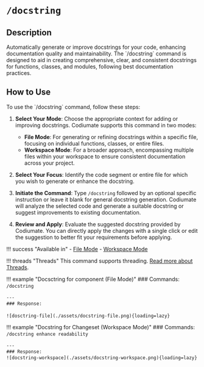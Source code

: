 # `/docstring`

<h2>Description</h2>
Automatically generate or improve docstrings for your code, enhancing documentation quality and maintainability. The `/docstring` command is designed to aid in creating comprehensive, clear, and consistent docstrings for functions, classes, and modules, following best documentation practices.

<h2>How to Use</h2>
To use the `/docstring` command, follow these steps:

1. **Select Your Mode**: Choose the appropriate context for adding or improving docstrings. Codiumate supports this command in two modes:
    - **File Mode**: For generating or refining docstrings within a specific file, focusing on individual functions, classes, or entire files.
    - **Workspace Mode**: For a broader approach, encompassing multiple files within your workspace to ensure consistent documentation across your project.

2. **Select Your Focus**: Identify the code segment or entire file for which you wish to generate or enhance the docstring. 

3. **Initiate the Command**: Type `/docstring` followed by an optional specific instruction or leave it blank for general docstring generation. Codiumate will analyze the selected code and generate a suitable docstring or suggest improvements to existing documentation.

4. **Review and Apply**: Evaluate the suggested docstring provided by Codiumate. You can directly apply the changes with a single click or edit the suggestion to better fit your requirements before applying.

!!! success "Available in"
    - [File Mode](../modes/file-mode.md)
    - [Workspace Mode](../modes/workspace-mode.md)

!!! threads "Threads"
    This command supports threading. [Read more about Threads](../threads.md).

!!! example "Docsctring for component (File Mode)"
    ### Commands:
    `/docstring`

    ---
    ### Response:

    ![dosctring-file](./assets/docstring-file.png){loading=lazy}


!!! example "Docstring for Changeset (Workspace Mode)"
    ### Commands:
    `/docstring enhance readability`

    --- 
    ### Response:
    ![docstring-workspace](./assets/docstring-workspace.png){loading=lazy}
